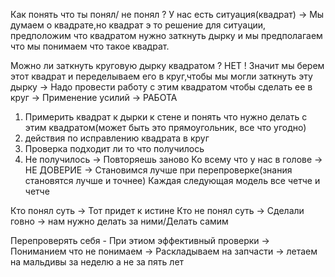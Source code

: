 Как понять что ты понял/ не понял ?
У нас есть ситуация(квадрат) -> Мы думаем о квадрате,но квадрат э
то решение для ситуации, предположим что квадратом нужно заткнуть дырку и мы предполагаем что мы понимаем что такое квадрат.

Можно ли заткнуть круговую дырку квадратом ? 
НЕТ !
Значит мы берем этот квадрат и переделываем его в круг,чтобы мы могли заткнуть эту дырку -> Надо провести работу с этим квадратом чтобы сделать ее в круг -> Применение усилий -> РАБОТА

1. Примерить квадрат к дырки к стене и понять что нужно делать с этим квадратом(может быть это прямоугольник, все что угодно)
2. действия по исправлению квадрата в круг
3. Проверка подходит ли то что получилось
4. Не получилось -> Повторяешь заново
Ко всему что у нас в голове -> НЕ ДОВЕРИЕ -> Становимся лучше при перепроверке(знания становятся лучше и точнее)
Каждая следующая модель все четче и четче

Кто понял суть -> Тот придет к истине
Кто не понял суть -> Сделали говно -> нам нужно делать за ними/Делать самим

Перепроверять себя - При этиом эффективный проверки -> Пониманием что не понимаем -> Раскладываем на запчасти -> летаем на мальдивы за неделю а не за пять лет


